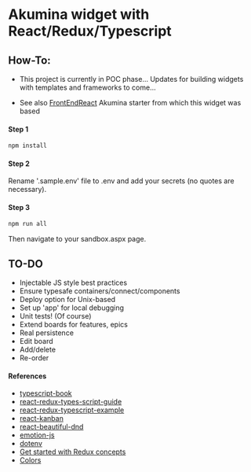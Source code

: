 # Akumina widget with React/Redux/Typescript

## How-To:

* This project is currently in POC phase... Updates for building widgets with templates and frameworks to come...

* See also [FrontEndReact](https://github.com/akumina/AkuminaDev/tree/master/FrontEndReact) Akumina starter from which this widget was based

#### Step 1
```bash
npm install
```

#### Step 2

Rename '.sample.env' file to .env and add your secrets (no quotes are necessary).

#### Step 3
```bash
npm run all
```

Then navigate to your sandbox.aspx page.

## TO-DO

* Injectable JS style best practices
* Ensure typesafe containers/connect/components
* Deploy option for Unix-based
* Set up 'app' for local debugging
* Unit tests! (Of course)
* Extend boards for features, epics
* Real persistence
* Edit board
* Add/delete
* Re-order

#### References

* [typescript-book](https://github.com/basarat/typescript-book)
* [react-redux-types-script-guide](https://github.com/piotrwitek/react-redux-typescript-guide)
* [react-redux-typescript-example](https://github.com/resir014/react-redux-typescript-example)
* [react-kanban](https://github.com/markusenglund/react-kanban)
* [react-beautiful-dnd](https://github.com/atlassian/react-beautiful-dnd)
* [emotion-js](https://github.com/emotion-js/emotion/blob/master/docs/typescript.md)
* [dotenv](https://medium.com/the-node-js-collection/making-your-node-js-work-everywhere-with-environment-variables-2da8cdf6e786)
* [Get started with Redux concepts](https://redux.js.org/basics/)
* [Colors](https://clrs.cc/)